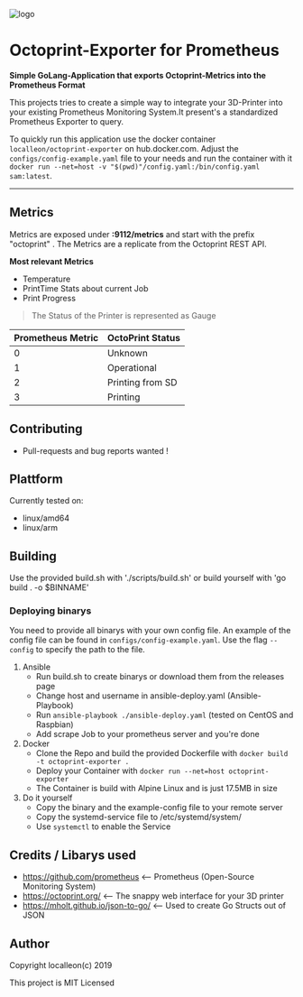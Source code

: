 ![logo](https://user-images.githubusercontent.com/28186014/62043602-10ea1b00-b201-11e9-8749-dd03bd9e0822.png)
# Octoprint-Exporter for Prometheus
**Simple GoLang-Application that exports Octoprint-Metrics into the Prometheus Format**

This projects tries to create a simple way to integrate your 3D-Printer into your existing Prometheus Monitoring System.It present's a standardized Prometheus Exporter to query. 

To quickly run this application use the docker container `localleon/octoprint-exporter` on hub.docker.com.  Adjust the `configs/config-example.yaml` file to your needs and run the container with it `docker run --net=host -v "$(pwd)"/config.yaml:/bin/config.yaml sam:latest`.

---

## Metrics
Metrics are exposed under **:9112/metrics** and start with the prefix "octoprint" . The Metrics are a replicate from the Octoprint REST API. 

**Most relevant Metrics**
- Temperature 
- PrintTime Stats about current Job 
- Print Progress

> The Status of the Printer is represented as Gauge

Prometheus Metric | OctoPrint Status
--- | --- 
0 | Unknown
1 | Operational
2 | Printing from SD
3 |Printing

## Contributing 
- Pull-requests and bug reports wanted !

## Plattform 
Currently tested on:
- linux/amd64
- linux/arm

## Building
Use the provided build.sh with './scripts/build.sh' or build yourself with 'go build . -o $BINNAME'

### Deploying binarys
You need to provide all binarys with your own config file. An example of the config file can be found in `configs/config-example.yaml`. Use the flag `--config` to specify the path to the file.

1. Ansible 
    - Run build.sh to create binarys or download them from the releases page
    - Change host and username in ansible-deploy.yaml (Ansible-Playbook)
    - Run ``` ansible-playbook ./ansible-deploy.yaml ```  (tested on CentOS and Raspbian)
    - Add scrape Job to your prometheus server and you're done
2. Docker
    - Clone the Repo and build the provided Dockerfile with ```docker build -t octoprint-exporter .```
    - Deploy your Container with ```docker run --net=host octoprint-exporter```
    - The Container is build with Alpine Linux and is just 17.5MB in size 
3. Do it yourself
    - Copy the binary and the example-config file to your remote server
    - Copy the systemd-service file to /etc/systemd/system/
    - Use ```systemctl``` to enable the Service

## Credits / Libarys used
- https://github.com/prometheus       <-- Prometheus (Open-Source Monitoring System)
- https://octoprint.org/              <-- The snappy web interface for your 3D printer
- https://mholt.github.io/json-to-go/ <-- Used to create Go Structs out of JSON

## Author 
Copyright localleon(c) 2019

This project is MIT Licensed 
